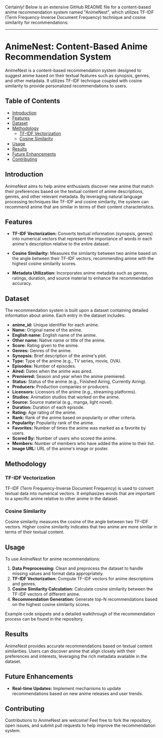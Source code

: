Certainly! Below is an extensive GitHub README file for a content-based anime recommendation system named "AnimeNest", which utilizes TF-IDF (Term Frequency-Inverse Document Frequency) technique and cosine similarity for recommendations:

---

# AnimeNest: Content-Based Anime Recommendation System

AnimeNest is a content-based recommendation system designed to suggest anime based on their textual features such as synopsis, genres, and other metadata. It utilizes TF-IDF technique coupled with cosine similarity to provide personalized recommendations to users.

## Table of Contents

- [Introduction](#introduction)
- [Features](#features)
- [Dataset](#dataset)
- [Methodology](#methodology)
  - [TF-IDF Vectorization](#tf-idf-vectorization)
  - [Cosine Similarity](#cosine-similarity)
- [Usage](#usage)
- [Results](#results)
- [Future Enhancements](#future-enhancements)
- [Contributing](#contributing)

## Introduction
AnimeNest aims to help anime enthusiasts discover new anime that match their preferences based on the textual content of anime descriptions, genres, and other relevant metadata. By leveraging natural language processing techniques like TF-IDF and cosine similarity, the system can recommend anime that are similar in terms of their content characteristics.

## Features
- **TF-IDF Vectorization:** Converts textual information (synopsis, genres) into numerical vectors that represent the importance of words in each anime's description relative to the entire dataset.
  
- **Cosine Similarity:** Measures the similarity between two anime based on the angle between their TF-IDF vectors, recommending anime with the highest cosine similarity scores.

- **Metadata Utilization:** Incorporates anime metadata such as genres, ratings, duration, and source material to enhance the recommendation accuracy.

## Dataset
The recommendation system is built upon a dataset containing detailed information about anime. Each entry in the dataset includes:

- **anime_id:** Unique identifier for each anime.
- **Name:** Original name of the anime.
- **English name:** English name of the anime.
- **Other name:** Native name or title of the anime.
- **Score:** Rating given to the anime.
- **Genres:** Genres of the anime.
- **Synopsis:** Brief description of the anime's plot.
- **Type:** Type of the anime (e.g., TV series, movie, OVA).
- **Episodes:** Number of episodes.
- **Aired:** Dates when the anime was aired.
- **Premiered:** Season and year when the anime premiered.
- **Status:** Status of the anime (e.g., Finished Airing, Currently Airing).
- **Producers:** Production companies or producers.
- **Licensors:** Licensors of the anime (e.g., streaming platforms).
- **Studios:** Animation studios that worked on the anime.
- **Source:** Source material (e.g., manga, light novel).
- **Duration:** Duration of each episode.
- **Rating:** Age rating of the anime.
- **Rank:** Rank of the anime based on popularity or other criteria.
- **Popularity:** Popularity rank of the anime.
- **Favorites:** Number of times the anime was marked as a favorite by users.
- **Scored By:** Number of users who scored the anime.
- **Members:** Number of members who have added the anime to their list.
- **Image URL:** URL of the anime's image or poster.

## Methodology
### TF-IDF Vectorization

TF-IDF (Term Frequency-Inverse Document Frequency) is used to convert textual data into numerical vectors. It emphasizes words that are important to a specific anime relative to other anime in the dataset.

### Cosine Similarity

Cosine similarity measures the cosine of the angle between two TF-IDF vectors. Higher cosine similarity indicates that two anime are more similar in terms of their textual content.

## Usage
To use AnimeNest for anime recommendations:
1. **Data Preprocessing:** Clean and preprocess the dataset to handle missing values and format data appropriately.
2. **TF-IDF Vectorization:** Compute TF-IDF vectors for anime descriptions and genres.
3. **Cosine Similarity Calculation:** Calculate cosine similarity between the TF-IDF vectors of different anime.
4. **Recommendation Generation:** Generate top-N recommendations based on the highest cosine similarity scores.

Example code snippets and a detailed walkthrough of the recommendation process can be found in the repository.

## Results
AnimeNest provides accurate recommendations based on textual content similarities. Users can discover anime that align closely with their preferences and interests, leveraging the rich metadata available in the dataset.

## Future Enhancements
- **Real-time Updates:** Implement mechanisms to update recommendations based on new anime releases and user trends.

## Contributing

Contributions to AnimeNest are welcome! Feel free to fork the repository, open issues, and submit pull requests to help improve the recommendation system.
